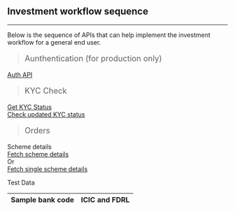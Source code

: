 ## Investment workflow sequence
-------------------------

Below is the sequence of APIs that can help implement the investment workflow for a general end user.

><p style="font-size:18px">Aunthentication (for production only)</p>

[Auth API](/pages/workflows/cancel-sip-order)
<!--[Auth API](https://fintechprimitives.com/api/#authentication)-->

><p style="font-size:18px">KYC Check</p>

[Get KYC Status](https://fintechprimitives.com/api/#authentication)<br>
[Check updated KYC status](https://fintechprimitives.com/api/#put-refetch-kyc-status)<br>

><p style="font-size:18px">Orders</p>

Scheme details<br>
[Fetch scheme details](https://fintechprimitives.com/api/#get-fund-schemes)<br>
Or<br>
[Fetch single scheme details](https://fintechprimitives.com/api/#get-single-fund-schemes-detail)

Test Data<br>

| Sample bank code | ICIC and FDRL |
|--------------|------------------|